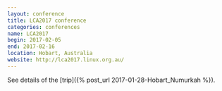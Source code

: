 ```yaml
---
layout: conference
title: LCA2017 conference
categories: conferences
name: LCA2017
begin: 2017-02-05
end: 2017-02-16
location: Hobart, Australia
website: http://lca2017.linux.org.au/
---
```


See details of the [trip]({% post_url 2017-01-28-Hobart_Numurkah %}).
